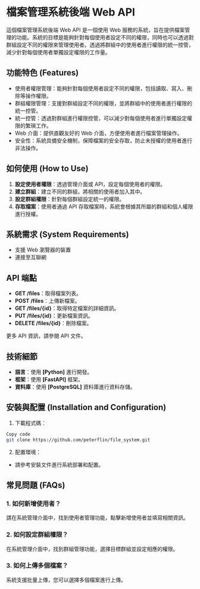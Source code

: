 # 檔案管理系統後端 Web API
這個檔案管理系統後端 Web API 是一個使用 Web 服務的系統，旨在提供檔案管理的功能。系統的目標是能夠針對每個使用者設定不同的權限，同時也可以透過對群組設定不同的權限來管理使用者。透過將群組中的使用者進行權限的統一控管，減少針對每個使用者單獨設定權限的工作量。

## 功能特色 (Features)
 - 使用者權限管理：能夠針對每個使用者設定不同的權限，包括讀取、寫入、刪除等操作權限。
 - 群組權限管理：支援對群組設定不同的權限，並將群組中的使用者進行權限的統一控管。
 - 統一控管：透過對群組進行權限控管，可以減少對每個使用者進行單獨設定權限的繁瑣工作。
 - Web 介面：提供直觀友好的 Web 介面，方便使用者進行檔案管理操作。
 - 安全性：系統具備安全機制，保障檔案的安全存取，防止未授權的使用者進行非法操作。

## 如何使用 (How to Use)
1. **設定使用者權限**：透過管理介面或 API，設定每個使用者的權限。
2. **建立群組**：建立不同的群組，將相關的使用者加入其中。
3. **設定群組權限**：針對每個群組設定統一的權限。
4. **存取檔案**：使用者通過 API 存取檔案時，系統會根據其所屬的群組和個人權限進行授權。

## 系統需求 (System Requirements)
- 支援 Web 瀏覽器的裝置
- 連接至互聯網

## API 端點

- **GET /files**：取得檔案列表。
- **POST /files**：上傳新檔案。
- **GET /files/{id}**：取得特定檔案的詳細資訊。
- **PUT /files/{id}**：更新檔案資訊。
- **DELETE /files/{id}**：刪除檔案。

更多 API 資訊，請參閱 API 文件。

## 技術細節

- **語言**：使用 **[Python]** 進行開發。
- **框架**：使用 **[FastAPI]** 框架。
- **資料庫**：使用 **[PostgreSQL]** 資料庫進行資料存儲。

## 安裝與配置 (Installation and Configuration)
1. 下載程式碼：
```bash
Copy code
git clone https://github.com/peterflin/file_system.git
```
2. 配置環境：
- 請參考安裝文件進行系統部署和配置。

## 常見問題 (FAQs)
### 1. 如何新增使用者？  
請在系統管理介面中，找到使用者管理功能，點擊新增使用者並填寫相關資訊。

### 2. 如何設定群組權限？  
在系統管理介面中，找到群組管理功能，選擇目標群組並設定相應的權限。

### 3. 如何上傳多個檔案？
系統支援批量上傳，您可以選擇多個檔案進行上傳。
